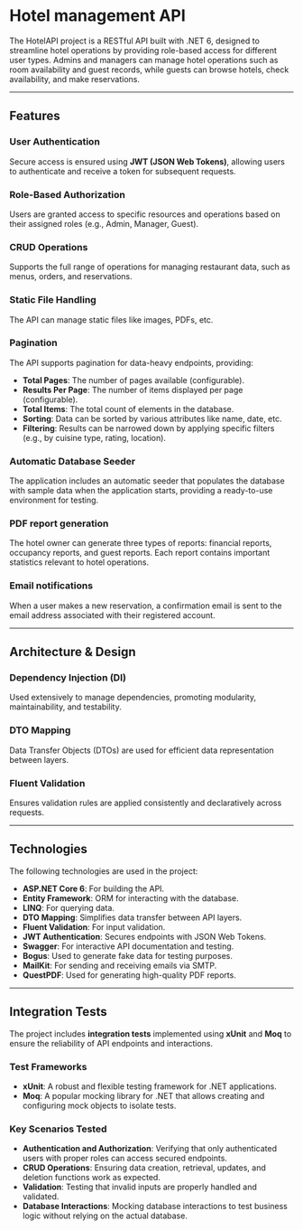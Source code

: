 
# Hotel management API

The HotelAPI project is a RESTful API built with .NET 6, designed to streamline hotel operations by providing role-based access for different user types.
Admins and managers can manage hotel operations such as room availability and guest records, while guests can browse hotels, check availability, and make reservations.

---

## Features

### **User Authentication**  
Secure access is ensured using **JWT (JSON Web Tokens)**, allowing users to authenticate and receive a token for subsequent requests.

### **Role-Based Authorization**  
Users are granted access to specific resources and operations based on their assigned roles (e.g., Admin, Manager, Guest).

### **CRUD Operations**  
Supports the full range of operations for managing restaurant data, such as menus, orders, and reservations.

### **Static File Handling**  
The API can manage static files like images, PDFs, etc.

### **Pagination**  
The API supports pagination for data-heavy endpoints, providing:
- **Total Pages**: The number of pages available (configurable).
- **Results Per Page**: The number of items displayed per page (configurable).
- **Total Items**: The total count of elements in the database.
- **Sorting**: Data can be sorted by various attributes like name, date, etc.
- **Filtering**: Results can be narrowed down by applying specific filters (e.g., by cuisine type, rating, location).

### **Automatic Database Seeder**  
The application includes an automatic seeder that populates the database with sample data when the application starts, providing a ready-to-use environment for testing.
### **PDF report generation**
The hotel owner can generate three types of reports: financial reports, occupancy reports, and guest reports. Each report contains important statistics relevant to hotel operations.
### **Email notifications**
When a user makes a new reservation, a confirmation email is sent to the email address associated with their registered account.

---

## Architecture & Design

### **Dependency Injection (DI)**  
Used extensively to manage dependencies, promoting modularity, maintainability, and testability.

### **DTO Mapping**  
Data Transfer Objects (DTOs) are used for efficient data representation between layers.

### **Fluent Validation**  
Ensures validation rules are applied consistently and declaratively across requests.

---

## Technologies

The following technologies are used in the project:

- **ASP.NET Core 6**: For building the API.
- **Entity Framework**: ORM for interacting with the database.
- **LINQ**: For querying data.
- **DTO Mapping**: Simplifies data transfer between API layers.
- **Fluent Validation**: For input validation.
- **JWT Authentication**: Secures endpoints with JSON Web Tokens.
- **Swagger**: For interactive API documentation and testing.
- **Bogus**: Used to generate fake data for testing purposes.
- **MailKit**: For sending and receiving emails via SMTP.
- **QuestPDF**: Used for generating high-quality PDF reports.
---

## Integration Tests

The project includes **integration tests** implemented using **xUnit** and **Moq** to ensure the reliability of API endpoints and interactions.

### **Test Frameworks**
- **xUnit**: A robust and flexible testing framework for .NET applications.
- **Moq**: A popular mocking library for .NET that allows creating and configuring mock objects to isolate tests.

### **Key Scenarios Tested**
- **Authentication and Authorization**: Verifying that only authenticated users with proper roles can access secured endpoints.
- **CRUD Operations**: Ensuring data creation, retrieval, updates, and deletion functions work as expected.
- **Validation**: Testing that invalid inputs are properly handled and validated.
- **Database Interactions**: Mocking database interactions to test business logic without relying on the actual database.

